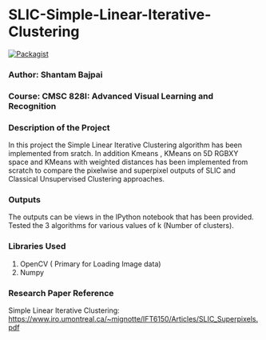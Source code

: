 # SLIC-Simple-Linear-Iterative-Clustering

[![Packagist](https://img.shields.io/packagist/l/doctrine/orm.svg)](LICENSE.md)

### Author: Shantam Bajpai
### Course: CMSC 828I: Advanced Visual Learning and Recognition

### Description of the Project
In this project the Simple Linear Iterative Clustering algorithm has been implemented from sratch. 
In addition Kmeans ,  KMeans on 5D RGBXY space and KMeans with weighted distances has been implemented from scratch to compare the pixelwise and superpixel outputs of SLIC and Classical Unsupervised Clustering approaches.

### Outputs
The outputs can be views in the IPython notebook that has been provided. 
Tested the 3 algorithms for various values of k (Number of clusters).

### Libraries Used
1. OpenCV ( Primary for Loading Image data)
2. Numpy

### Research Paper Reference 
Simple Linear Iterative Clustering: https://www.iro.umontreal.ca/~mignotte/IFT6150/Articles/SLIC_Superpixels.pdf
